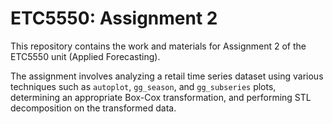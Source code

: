 # ETC5550: Assignment 2 

This repository contains the work and materials for Assignment 2 of the ETC5550 unit (Applied Forecasting). 

The assignment involves analyzing a retail time series dataset using various techniques such as `autoplot`, `gg_season`, and `gg_subseries` plots, determining an appropriate Box-Cox transformation, and performing STL decomposition on the transformed data.
